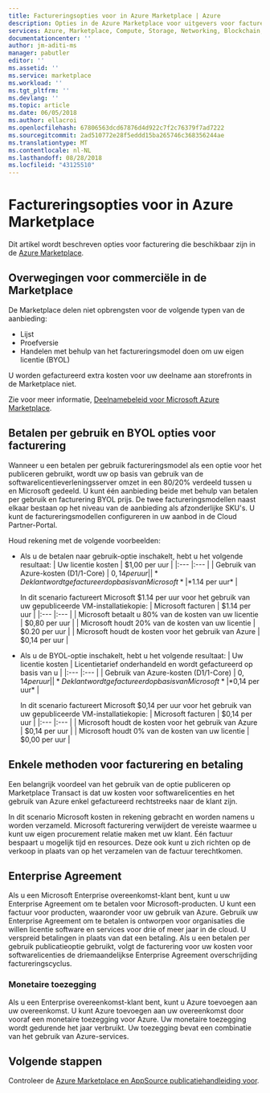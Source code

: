 ```yaml
---
title: Factureringsopties voor in Azure Marketplace | Azure
description: Opties in de Azure Marketplace voor uitgevers voor facturering.
services: Azure, Marketplace, Compute, Storage, Networking, Blockchain, Security
documentationcenter: ''
author: jm-aditi-ms
manager: pabutler
editor: ''
ms.assetid: ''
ms.service: marketplace
ms.workload: ''
ms.tgt_pltfrm: ''
ms.devlang: ''
ms.topic: article
ms.date: 06/05/2018
ms.author: ellacroi
ms.openlocfilehash: 67806563dcd67876d4d922c7f2c76379f7ad7222
ms.sourcegitcommit: 2ad510772e28f5eddd15ba265746c368356244ae
ms.translationtype: MT
ms.contentlocale: nl-NL
ms.lasthandoff: 08/28/2018
ms.locfileid: "43125510"
---
```

# <a name="billing-options-in-the-azure-marketplace"></a>Factureringsopties voor in Azure Marketplace

Dit artikel wordt beschreven opties voor facturering die beschikbaar zijn in de [Azure Marketplace](https://azuremarketplace.microsoft.com).

## <a name="commercial-considerations-in-the-marketplace"></a>Overwegingen voor commerciële in de Marketplace
De Marketplace delen niet opbrengsten voor de volgende typen van de aanbieding: 
*   Lijst
*   Proefversie
*   Handelen met behulp van het factureringsmodel doen om uw eigen licentie (BYOL)

U worden gefactureerd extra kosten voor uw deelname aan storefronts in de Marketplace niet.

Zie voor meer informatie, [Deelnamebeleid voor Microsoft Azure Marketplace](https://azure.microsoft.com/support/legal/marketplace/participation-policies).  

## <a name="pay-as-you-go-and-byol-billing-options"></a>Betalen per gebruik en BYOL opties voor facturering
Wanneer u een betalen per gebruik factureringsmodel als een optie voor het publiceren gebruikt, wordt uw op basis van gebruik van de softwarelicentieverleningsserver omzet in een 80/20% verdeeld tussen u en Microsoft gedeeld. U kunt één aanbieding beide met behulp van betalen per gebruik en facturering BYOL prijs. De twee factureringsmodellen naast elkaar bestaan op het niveau van de aanbieding als afzonderlijke SKU's. U kunt de factureringsmodellen configureren in uw aanbod in de Cloud Partner-Portal. 

Houd rekening met de volgende voorbeelden:
*   Als u de betalen naar gebruik-optie inschakelt, hebt u het volgende resultaat:
    | Uw licentie kosten | $1,00 per uur |
    |:--- |:--- |
    | Gebruik van Azure-kosten (D1/1-Core) | $0,14 per uur |
    | *De klant wordt gefactureerd op basis van Microsoft* | *$1.14 per uur* |

    In dit scenario factureert Microsoft $1.14 per uur voor het gebruik van uw gepubliceerde VM-installatiekopie:
    | Microsoft facturen | $1.14 per uur |
    |:--- |:--- |
    | Microsoft betaalt u 80% van de kosten van uw licentie | $0,80 per uur |
    | Microsoft houdt 20% van de kosten van uw licentie | $0.20 per uur |
    | Microsoft houdt de kosten voor het gebruik van Azure | $0,14 per uur |

*   Als u de BYOL-optie inschakelt, hebt u het volgende resultaat:
    | Uw licentie kosten | Licentietarief onderhandeld en wordt gefactureerd op basis van u |
    |:--- |:--- |
    | Gebruik van Azure-kosten (D1/1-Core) | $0,14 per uur |
    | *De klant wordt gefactureerd op basis van Microsoft* | *$0,14 per uur* |

    In dit scenario factureert Microsoft $0,14 per uur voor het gebruik van uw gepubliceerde VM-installatiekopie: 
    | Microsoft facturen | $0,14 per uur |
    |:--- |:--- |
    | Microsoft houdt de kosten voor het gebruik van Azure | $0,14 per uur |
    | Microsoft houdt 0% van de kosten van uw licentie | $0,00 per uur |

## <a name="single-billing-and-payment-methods"></a>Enkele methoden voor facturering en betaling
Een belangrijk voordeel van het gebruik van de optie publiceren op Marketplace Transact is dat uw kosten voor softwarelicenties en het gebruik van Azure enkel gefactureerd rechtstreeks naar de klant zijn.

In dit scenario Microsoft kosten in rekening gebracht en worden namens u worden verzameld. Microsoft facturering verwijdert de vereiste waarmee u kunt uw eigen procurement relatie maken met uw klant. Één factuur bespaart u mogelijk tijd en resources. Deze ook kunt u zich richten op de verkoop in plaats van op het verzamelen van de factuur terechtkomen. 

## <a name="enterprise-agreement"></a>Enterprise Agreement  
Als u een Microsoft Enterprise overeenkomst-klant bent, kunt u uw Enterprise Agreement om te betalen voor Microsoft-producten. U kunt een factuur voor producten, waaronder voor uw gebruik van Azure. Gebruik uw Enterprise Agreement om te betalen is ontworpen voor organisaties die willen licentie software en services voor drie of meer jaar in de cloud. U verspreid betalingen in plaats van dat een betaling. Als u een betalen per gebruik publicatieoptie gebruikt, volgt de facturering voor uw kosten voor softwarelicenties de driemaandelijkse Enterprise Agreement overschrijding factureringscyclus.  

### <a name="monetary-commitment"></a>Monetaire toezegging
Als u een Enterprise overeenkomst-klant bent, kunt u Azure toevoegen aan uw overeenkomst. U kunt Azure toevoegen aan uw overeenkomst door vooraf een monetaire toezegging voor Azure. Uw monetaire toezegging wordt gedurende het jaar verbruikt. Uw toezegging bevat een combinatie van het gebruik van Azure-services.

## <a name="next-steps"></a>Volgende stappen
Controleer de [Azure Marketplace en AppSource publicatiehandleiding voor](./marketplace-publishers-guide.md).
